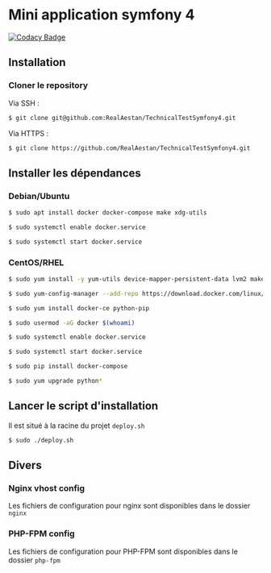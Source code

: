 # Mini application symfony 4

[![Codacy Badge](https://api.codacy.com/project/badge/Grade/63b703c9cb99471fb35bb42486013c8c)](https://app.codacy.com/app/RealAestan/TechnicalTestSymfony4?utm_source=github.com&utm_medium=referral&utm_content=RealAestan/TechnicalTestSymfony4&utm_campaign=Badge_Grade_Dashboard)

## Installation

### Cloner le repository

Via SSH :

```bash
$ git clone git@github.com:RealAestan/TechnicalTestSymfony4.git
```
Via HTTPS :

```bash
$ git clone https://github.com/RealAestan/TechnicalTestSymfony4.git
```

## Installer les dépendances

### Debian/Ubuntu

```bash
$ sudo apt install docker docker-compose make xdg-utils
```

```bash
$ sudo systemctl enable docker.service
```

```bash
$ sudo systemctl start docker.service
```

### CentOS/RHEL

```bash
$ sudo yum install -y yum-utils device-mapper-persistent-data lvm2 make epel-release xdg-utils
```

```bash
$ sudo yum-config-manager --add-repo https://download.docker.com/linux/centos/docker-ce.repo
```

```bash
$ sudo yum install docker-ce python-pip
```

```bash
$ sudo usermod -aG docker $(whoami)
```

```bash
$ sudo systemctl enable docker.service
```

```bash
$ sudo systemctl start docker.service
```

```bash
$ sudo pip install docker-compose
```

```bash
$ sudo yum upgrade python*
```

## Lancer le script d'installation

Il est situé à la racine du projet `deploy.sh`

```bash
$ sudo ./deploy.sh
```

## Divers

### Nginx vhost config

Les fichiers de configuration pour nginx sont disponibles dans le dossier `nginx`

### PHP-FPM config

Les fichiers de configuration pour PHP-FPM sont disponibles dans le dossier `php-fpm`
